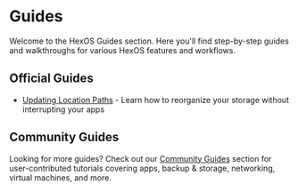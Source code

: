 # Guides

Welcome to the HexOS Guides section. Here you'll find step-by-step guides and walkthroughs for various HexOS features and workflows.

## Official Guides

- [Updating Location Paths](./updating-location-paths) - Learn how to reorganize your storage without interrupting your apps

## Community Guides

Looking for more guides? Check out our [Community Guides](/community/community-guides/) section for user-contributed tutorials covering apps, backup & storage, networking, virtual machines, and more.
